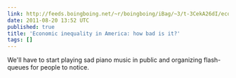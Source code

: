 ```yaml
---
link: http://feeds.boingboing.net/~r/boingboing/iBag/~3/t-3CekA26dI/economic-inequality-in-america-how-bad-is-it.html
date: 2011-08-20 13:52 UTC
published: true
title: 'Economic inequality in America: how bad is it?'
tags: []
---
```


We'll have to start playing sad piano music in public and organizing flash-queues for people to notice.
